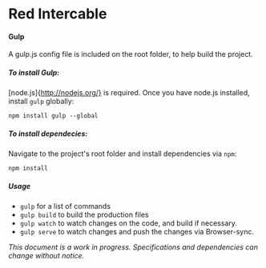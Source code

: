 Red Intercable
==================

#### Gulp
A gulp.js config file is included on the root folder, to help build the project.

##### To install Gulp:
[node.js]{http://nodejs.org/} is required. Once you have node.js installed, install `gulp` globally:
```
npm install gulp --global
```

##### To install dependecies:
Navigate to the project's root folder and install dependencies via `npm`:
```
npm install
```

##### Usage
* `gulp` for a list of commands
* `gulp build` to build the production files
* `gulp watch` to watch changes on the code, and build if necessary.
* `gulp serve` to watch changes and push the changes via Browser-sync.

*This document is a work in progress. Specifications and dependencies can change without notice.*
